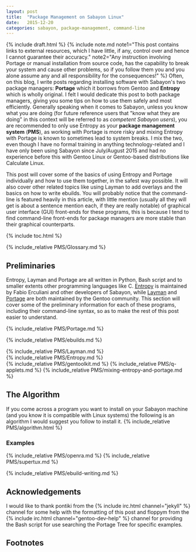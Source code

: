 ```yaml
---
layout: post
title:  "Package Management on Sabayon Linux"
date:   2015-12-20
categories: sabayon, package-management, command-line
---
```

{% include draft.html %}
{% include note.md note1="This post contains links to external resources, which I have little, if any, control over and hence I cannot guarantee their accuracy." note2="Any instruction involving Portage or manual installation from source code, has the capability to break your system and cause other problems, so if you follow them you and you alone assume any and all responsibility for the consequences!" %}
Often, on this blog, I write posts regarding installing software with Sabayon's two package managers: **Portage** which it borrows from Gentoo and **Entropy** which is wholly original. I felt I would dedicate this post to both package managers, giving you some tips on how to use them safely and most efficiently. Generally speaking when it comes to Sabayon, unless you know what you are doing (for future reference users that "know what they are doing" in this context will be referred to as *competent Sabayon users*), you are recommended to only use Entropy as your **package management system** (**PMS**), as working with Portage is more risky and mixing Entropy with Portage is known to sometimes lead to system breaks. I mix the two, even though I have no formal training in anything technology-related and I have only been using Sabayon since July/August 2015 and had no experience before this with Gentoo Linux or Gentoo-based distributions like Calculate Linux.

This post will cover some of the basics of using Entropy and Portage individually and how to use them together, in the safest way possible. It will also cover other related topics like using Layman to add overlays and the basics on how to write ebuilds. You will probably notice that the command-line is featured heavily in this article, with little mention (usually all they will get is about a sentence mention each, if they are really notable) of graphical user interface (GUI) front-ends for these programs, this is because I tend to find command-line front-ends for package managers are more stable than their graphical counterparts.

{% include toc.html %}

{% include_relative PMS/Glossary.md %}

## Preliminaries
Entropy, Layman and Portage are all written in Python, Bash script and to smaller extents other programming languages like C. [Entropy](#entropy) is maintained by Fabio Erculiani and other developers of Sabayon, while [Layman](#layman) and [Portage](#portage) are both maintained by the Gentoo community. This section will cover some of the preliminary information for each of these programs, including their command-line syntax, so as to make the rest of this post easier to understand.

{% include_relative PMS/Portage.md %}

{% include_relative PMS/ebuilds.md %}

{% include_relative PMS/Layman.md %}
<br/>
{% include_relative PMS/Entropy.md %}
<br/>
{% include_relative PMS/gentoolkit.md %}
{% include_relative PMS/q-applets.md %}
{% include_relative PMS/mixing-entropy-and-portage.md %}

## The Algorithm
If you come across a program you want to install on your Sabayon machine (and you know it is compatible with Linux systems) the following is an algorithm I would suggest you follow to install it.
{% include_relative PMS/algorithm.html %}

### Examples
{% include_relative PMS/openra.md %}
{% include_relative PMS/supertux.md %}

{% include_relative PMS/ebuild-writing.md %}

## Acknowledgements
I would like to thank pontiki from the {% include irc.html channel="jekyll" %} channel for some help with the formatting of this post and floppym from the {% include irc.html channel="gentoo-dev-help" %} channel for providing the Bash script for use searching the Portage Tree for specific examples.

## Footnotes
[^1]: This is copied mostly from the [English Wikipedia](https://en.wikipedia.org/wiki/Package_manager)
[^2]: Specifically the [emerge.1.html](/man/emerge.1.html) manpage
[^3]: Source: [Entropy releases before 0.6.9](https://github.com/Sabayon/entropy/releases?after=0.6.9)
